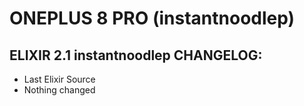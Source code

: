 # ONEPLUS 8 PRO (instantnoodlep)

## ELIXIR 2.1 instantnoodlep CHANGELOG:

* Last Elixir Source
* Nothing changed

